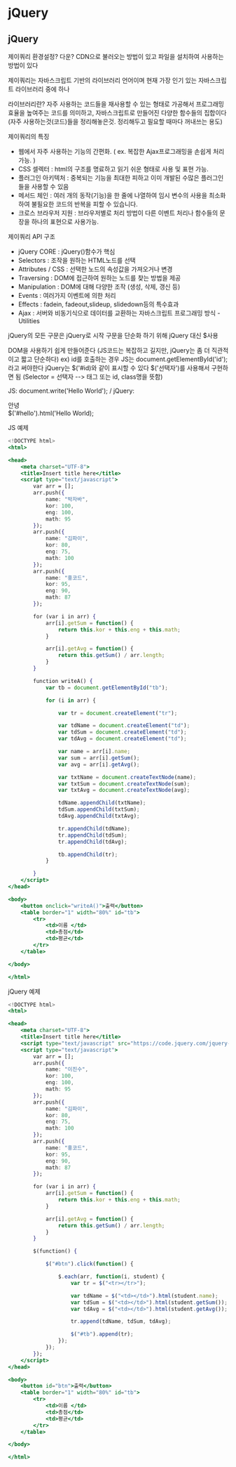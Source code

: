 # jQuery

## jQuery

제이쿼리 환경설정? 다운? CDN으로 불러오는 방법이 있고 파일을 설치하여 사용하는 방법이 있다

제이쿼리는 자바스크립트 기반의 라이브러리 언어이며 현재 가장 인기 있는 자바스크립트 라이브러리 중에 하나

라이브러리란?
자주 사용하는 코드들을 재사용할 수 있는 형태로 가공해서 프로그래밍 효율을 높여주는 코드를 의미하고,
자바스크립트로 만들어진 다양한 함수들의 집합이다
(자주 사용하는것(코드)들을 정리해놓은것. 정리해두고 필요할 때마다 꺼내쓰는 용도)

제이쿼리의 특징

- 웹에서 자주 사용하는 기능의 간편화.
( ex. 복잡한 Ajax프로그래밍을 손쉽게 처리 가능. )
- CSS 셀렉터 : html의 구조를 명료하고 읽기 쉬운 형태로 사용 및 표현 가능.
- 플러그인 아키텍처 : 중복되는 기능을 최대한 피하고 이미 개발된 수많은 플러그인들을 사용할 수 있음
- 메서드 체인 : 여러 개의 동작(기능)을 한 줄에 나열하여 임시 변수의 사용을 최소화 하여 불필요한 코드의 반복을 피할 수 있습니다.
- 크로스 브라우저 지원 : 브라우저별로 처리 방법이 다른 이벤트 처리나 함수들의 문장을 하나의 표현으로 사용가능.

제이쿼리 API 구조

- jQuery CORE : jQuery()함수가 핵심
- Selectors : 조작을 원하는 HTML노드를 선택
- Attributes / CSS : 선택한 노드의 속성값을 가져오거나 변경
- Traversing : DOM에 접근하여 원하는 노드를 찾는 방법을 제공
- Manipulation : DOM에 대해 다양한 조작 (생성, 삭제, 갱신 등)
- Events : 여러가지 이벤트에 의한 처리
- Effects : fadein, fadeout,slideup, slidedown등의 특수효과
- Ajax : 서버와 비동기식으로 데이터를 교환하는 자바스크립트 프로그래밍 방식 - Utilities

jQuery의 모든 구문은 jQuery로 시작
구문을 단순화 하기 위해 jQuery 대신 $사용

DOM을 사용하기 쉽게 만들어준다 (JS코드는 복잡하고 길지만, jQuery는 좀 더 직관적이고 짧고 단순하다)
ex) id를 호출하는 경우 JS는 document.getElementById('id');라고 써야한다
jQuery는 $('#id)와 같이 표시할 수 있다
$('선택자')를 사용해서 구현하면 됨 (Selector = 선택자 --> 태그 또는 id, class명을 뜻함)

JS: document.write('Hello World'); / jQuery: <div id="hello">안녕</div> $('#hello').html('Hello World);

JS 예제

```jsx
<!DOCTYPE html>
<html>

<head>
    <meta charset="UTF-8">
    <title>Insert title here</title>
    <script type="text/javascript">
        var arr = [];
        arr.push({
            name: "박자바",
            kor: 100,
            eng: 100,
            math: 95
        });
        arr.push({
            name: "김파이",
            kor: 80,
            eng: 75,
            math: 100
        });
        arr.push({
            name: "홍코드",
            kor: 95,
            eng: 90,
            math: 87
        });

        for (var i in arr) {
            arr[i].getSum = function() {
                return this.kor + this.eng + this.math;
            }

            arr[i].getAvg = function() {
                return this.getSum() / arr.length;
            }
        }

        function writeA() {
            var tb = document.getElementById("tb");

            for (i in arr) {

                var tr = document.createElement("tr");

                var tdName = document.createElement("td");
                var tdSum = document.createElement("td");
                var tdAvg = document.createElement("td");

                var name = arr[i].name;
                var sum = arr[i].getSum();
                var avg = arr[i].getAvg();

                var txtName = document.createTextNode(name);
                var txtSum = document.createTextNode(sum);
                var txtAvg = document.createTextNode(avg);

                tdName.appendChild(txtName);
                tdSum.appendChild(txtSum);
                tdAvg.appendChild(txtAvg);

                tr.appendChild(tdName);
                tr.appendChild(tdSum);
                tr.appendChild(tdAvg);

                tb.appendChild(tr);
            }

        }
    </script>
</head>

<body>
    <button onclick="writeA()">출력</button>
    <table border="1" width="80%" id="tb">
        <tr>
            <td>이름 </td>
            <td>총점</td>
            <td>평균</td>
        </tr>
    </table>

</body>

</html>
```

jQuery 예제

```jsx
<!DOCTYPE html>
<html>

<head>
    <meta charset="UTF-8">
    <title>Insert title here</title>
    <script type="text/javascript" src="https://code.jquery.com/jquery-3.3.1.min.js"></script>
    <script type="text/javascript">
        var arr = [];
        arr.push({
            name: "이진수",
            kor: 100,
            eng: 100,
            math: 95
        });
        arr.push({
            name: "김파이",
            kor: 80,
            eng: 75,
            math: 100
        });
        arr.push({
            name: "홍코드",
            kor: 95,
            eng: 90,
            math: 87
        });

        for (var i in arr) {
            arr[i].getSum = function() {
                return this.kor + this.eng + this.math;
            }

            arr[i].getAvg = function() {
                return this.getSum() / arr.length;
            }
        }

        $(function() {

            $("#btn").click(function() {

                $.each(arr, function(i, student) {
                    var tr = $("<tr></tr>");

                    var tdName = $("<td></td>").html(student.name);
                    var tdSum = $("<td></td>").html(student.getSum());
                    var tdAvg = $("<td></td>").html(student.getAvg());

                    tr.append(tdName, tdSum, tdAvg);

                    $("#tb").append(tr);
                });
            });
        });
    </script>
</head>

<body>
    <button id="btn">출력</button>
    <table border="1" width="80%" id="tb">
        <tr>
            <td>이름 </td>
            <td>총점</td>
            <td>평균</td>
        </tr>
    </table>

</body>

</html>
```